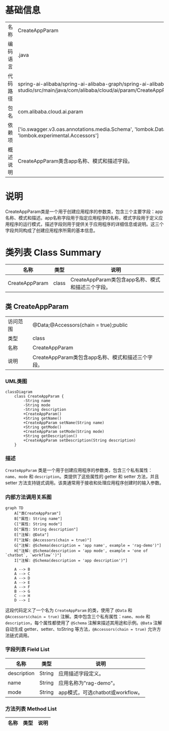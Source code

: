 # 基础信息

|      |      |
|------|------|
| 名称 | CreateAppParam |
| 编码语言 | .java |
| 代码路径 | spring-ai-alibaba/spring-ai-alibaba-graph/spring-ai-alibaba-graph-studio/src/main/java/com/alibaba/cloud/ai/param/CreateAppParam.java |
| 包名 | com.alibaba.cloud.ai.param |
| 依赖项 | ['io.swagger.v3.oas.annotations.media.Schema', 'lombok.Data', 'lombok.experimental.Accessors'] |
| 概述说明 | CreateAppParam类含app名称、模式和描述字段。 |

# 说明

CreateAppParam类是一个用于创建应用程序的参数类，包含三个主要字段：app名称、模式和描述。app名称字段用于指定应用程序的名称，模式字段用于定义应用程序的运行模式，描述字段则用于提供关于应用程序的详细信息或说明。这三个字段共同构成了创建应用程序所需的基本信息。

# 类列表 Class Summary

| 名称   | 类型  | 说明 |
|-------|------|-------------|
| CreateAppParam | class | CreateAppParam类包含app名称、模式和描述三个字段。 |



## 类 CreateAppParam

|      |      |
|------|------|
| 访问范围 | @Data;@Accessors(chain = true);public |
| 类型 | class |
| 名称 | CreateAppParam |
| 说明 | CreateAppParam类包含app名称、模式和描述三个字段。 |


### UML类图

```mermaid
classDiagram
    class CreateAppParam {
        -String name
        -String mode
        -String description
        +CreateAppParam()
        +String getName()
        +CreateAppParam setName(String name)
        +String getMode()
        +CreateAppParam setMode(String mode)
        +String getDescription()
        +CreateAppParam setDescription(String description)
    }
```

### 描述
`CreateAppParam` 类是一个用于创建应用程序的参数类，包含三个私有属性：`name`、`mode` 和 `description`。类提供了这些属性的 getter 和 setter 方法，并且 setter 方法支持链式调用。该类通常用于接收和处理应用程序创建时的输入参数。


### 内部方法调用关系图

```mermaid
graph TD
    A["类CreateAppParam"]
    B["属性: String name"]
    C["属性: String mode"]
    D["属性: String description"]
    E["注解: @Data"]
    F["注解: @Accessors(chain = true)"]
    G["注解: @Schema(description = 'app name', example = 'rag-demo')"]
    H["注解: @Schema(description = 'app mode', example = 'one of `chatbot`, `workflow`')"]
    I["注解: @Schema(description = 'app description')"]

    A --> B
    A --> C
    A --> D
    A --> E
    A --> F
    B --> G
    C --> H
    D --> I
```

这段代码定义了一个名为 `CreateAppParam` 的类，使用了 `@Data` 和 `@Accessors(chain = true)` 注解。类中包含三个私有属性：`name`、`mode` 和 `description`，每个属性都使用了 `@Schema` 注解来描述其用途和示例。`@Data` 注解自动生成 getter、setter、toString 等方法，`@Accessors(chain = true)` 允许方法链式调用。

### 字段列表 Field List

| 名称  | 类型  | 说明 |
|-------|-------|------|
| description | String | 应用描述字段定义。 |
| name | String | 应用名称为"rag-demo"。 |
| mode | String | app模式，可选chatbot或workflow。 |

### 方法列表 Method List

| 名称  | 类型  | 说明 |
|-------|-------|------|




